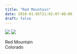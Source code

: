 ```yaml
---
title: "Red Mountain"
date: 2018-01-05T21:02:07-08:00
draft: false
---
```


![](https://d17enza3bfujl8.cloudfront.net/DSCF9021.jpg)
![](https://d17enza3bfujl8.cloudfront.net/DSCF8997.jpg)

Red Mountain</br>
Colorado
